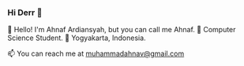 ### Hi Derr 👋

👋 Hello! I'm Ahnaf Ardiansyah, but you can call me Ahnaf.
🌟 Computer Science Student.
🏡 Yogyakarta, Indonesia.

📫 You can reach me at muhammadahnav@gmail.com

